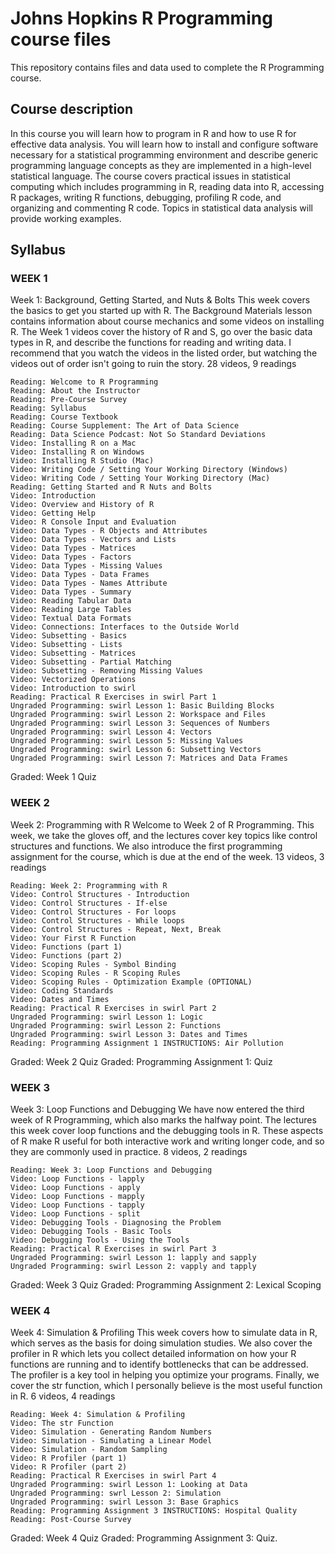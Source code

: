 # Johns Hopkins R Programming course files

This repository contains files and data used to complete the R Programming course.

## Course description
In this course you will learn how to program in R and how to use R for effective data analysis. You will learn how to install and configure software necessary for a statistical programming environment and describe generic programming language concepts as they are implemented in a high-level statistical language. The course covers practical issues in statistical computing which includes programming in R, reading data into R, accessing R packages, writing R functions, debugging, profiling R code, and organizing and commenting R code. Topics in statistical data analysis will provide working examples.

## Syllabus
### WEEK 1
Week 1: Background, Getting Started, and Nuts & Bolts
This week covers the basics to get you started up with R. The Background Materials lesson contains information about course mechanics and some videos on installing R. The Week 1 videos cover the history of R and S, go over the basic data types in R, and describe the functions for reading and writing data. I recommend that you watch the videos in the listed order, but watching the videos out of order isn't going to ruin the story.
28 videos, 9 readings

    Reading: Welcome to R Programming
    Reading: About the Instructor
    Reading: Pre-Course Survey
    Reading: Syllabus
    Reading: Course Textbook
    Reading: Course Supplement: The Art of Data Science
    Reading: Data Science Podcast: Not So Standard Deviations
    Video: Installing R on a Mac
    Video: Installing R on Windows
    Video: Installing R Studio (Mac)
    Video: Writing Code / Setting Your Working Directory (Windows)
    Video: Writing Code / Setting Your Working Directory (Mac)
    Reading: Getting Started and R Nuts and Bolts
    Video: Introduction
    Video: Overview and History of R
    Video: Getting Help
    Video: R Console Input and Evaluation
    Video: Data Types - R Objects and Attributes
    Video: Data Types - Vectors and Lists
    Video: Data Types - Matrices
    Video: Data Types - Factors
    Video: Data Types - Missing Values
    Video: Data Types - Data Frames
    Video: Data Types - Names Attribute
    Video: Data Types - Summary
    Video: Reading Tabular Data
    Video: Reading Large Tables
    Video: Textual Data Formats
    Video: Connections: Interfaces to the Outside World
    Video: Subsetting - Basics
    Video: Subsetting - Lists
    Video: Subsetting - Matrices
    Video: Subsetting - Partial Matching
    Video: Subsetting - Removing Missing Values
    Video: Vectorized Operations
    Video: Introduction to swirl
    Reading: Practical R Exercises in swirl Part 1
    Ungraded Programming: swirl Lesson 1: Basic Building Blocks
    Ungraded Programming: swirl Lesson 2: Workspace and Files
    Ungraded Programming: swirl Lesson 3: Sequences of Numbers
    Ungraded Programming: swirl Lesson 4: Vectors
    Ungraded Programming: swirl Lesson 5: Missing Values
    Ungraded Programming: swirl Lesson 6: Subsetting Vectors
    Ungraded Programming: swirl Lesson 7: Matrices and Data Frames

Graded: Week 1 Quiz


### WEEK 2
Week 2: Programming with R
Welcome to Week 2 of R Programming. This week, we take the gloves off, and the lectures cover key topics like control structures and functions. We also introduce the first programming assignment for the course, which is due at the end of the week.
13 videos, 3 readings

    Reading: Week 2: Programming with R
    Video: Control Structures - Introduction
    Video: Control Structures - If-else
    Video: Control Structures - For loops
    Video: Control Structures - While loops
    Video: Control Structures - Repeat, Next, Break
    Video: Your First R Function
    Video: Functions (part 1)
    Video: Functions (part 2)
    Video: Scoping Rules - Symbol Binding
    Video: Scoping Rules - R Scoping Rules
    Video: Scoping Rules - Optimization Example (OPTIONAL)
    Video: Coding Standards
    Video: Dates and Times
    Reading: Practical R Exercises in swirl Part 2
    Ungraded Programming: swirl Lesson 1: Logic
    Ungraded Programming: swirl Lesson 2: Functions
    Ungraded Programming: swirl Lesson 3: Dates and Times
    Reading: Programming Assignment 1 INSTRUCTIONS: Air Pollution

Graded: Week 2 Quiz
Graded: Programming Assignment 1: Quiz


### WEEK 3
Week 3: Loop Functions and Debugging
We have now entered the third week of R Programming, which also marks the halfway point. The lectures this week cover loop functions and the debugging tools in R. These aspects of R make R useful for both interactive work and writing longer code, and so they are commonly used in practice.
8 videos, 2 readings

    Reading: Week 3: Loop Functions and Debugging
    Video: Loop Functions - lapply
    Video: Loop Functions - apply
    Video: Loop Functions - mapply
    Video: Loop Functions - tapply
    Video: Loop Functions - split
    Video: Debugging Tools - Diagnosing the Problem
    Video: Debugging Tools - Basic Tools
    Video: Debugging Tools - Using the Tools
    Reading: Practical R Exercises in swirl Part 3
    Ungraded Programming: swirl Lesson 1: lapply and sapply
    Ungraded Programming: swirl Lesson 2: vapply and tapply

Graded: Week 3 Quiz
Graded: Programming Assignment 2: Lexical Scoping


### WEEK 4
Week 4: Simulation & Profiling
This week covers how to simulate data in R, which serves as the basis for doing simulation studies. We also cover the profiler in R which lets you collect detailed information on how your R functions are running and to identify bottlenecks that can be addressed. The profiler is a key tool in helping you optimize your programs. Finally, we cover the str function, which I personally believe is the most useful function in R.
6 videos, 4 readings

    Reading: Week 4: Simulation & Profiling
    Video: The str Function
    Video: Simulation - Generating Random Numbers
    Video: Simulation - Simulating a Linear Model
    Video: Simulation - Random Sampling
    Video: R Profiler (part 1)
    Video: R Profiler (part 2)
    Reading: Practical R Exercises in swirl Part 4
    Ungraded Programming: swirl Lesson 1: Looking at Data
    Ungraded Programming: swrl Lesson 2: Simulation
    Ungraded Programming: swirl Lesson 3: Base Graphics
    Reading: Programming Assignment 3 INSTRUCTIONS: Hospital Quality
    Reading: Post-Course Survey

Graded: Week 4 Quiz
Graded: Programming Assignment 3: Quiz.